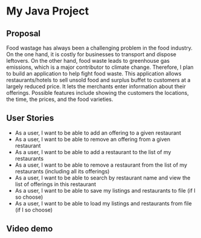 # My Java Project

## Proposal
Food wastage has always been a challenging problem in the food industry. 
On the one hand, it is costly for businesses to transport and dispose leftovers. 
On the other hand, food waste leads to greenhouse gas emissions, which is a major contributor to climate change. 
Therefore, I plan to build an application to help fight food waste. 
This application allows restaurants/hotels to sell unsold food and surplus buffet to customers at a largely reduced price. 
It lets the merchants enter information about their offerings. 
Possible features include showing the customers the locations, the time, the prices, and the food varieties.

## User Stories

- As a user, I want to be able to add an offering to a given restaurant
- As a user, I want to be able to remove an offering from a given restaurant
- As a user, I want to be able to add a restaurant to the list of my restaurants
- As a user, I want to be able to remove a restaurant from the list of my restaurants (including all its offerings)
- As a user, I want to be able to search by restaurant name and view the list of offerings in this restaurant
- As a user, I want to be able to save my listings and restaurants to file (if I so choose)
- As a user, I want to be able to load my listings and restaurants from file (if I so choose)

## Video demo
